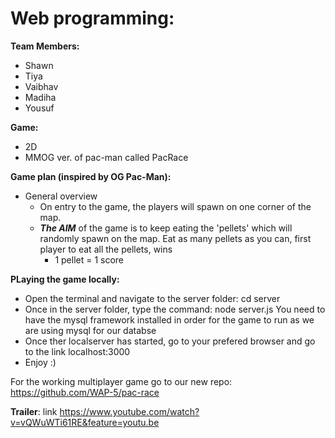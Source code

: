 # Web programming:
__Team Members:__
* Shawn 
* Tiya
* Vaibhav
* Madiha 
* Yousuf

__Game:__
* 2D
* MMOG ver. of pac-man called PacRace

__Game plan (inspired by OG Pac-Man):__
* General overview
  * On entry to the game, the players will spawn on one corner of the map.
  * ***The AIM*** of the game is to keep eating the 'pellets' which will randomly spawn on the map. Eat as many pellets as you can, first player to eat all the pellets, wins
    * 1 pellet = 1 score
    
 __PLaying the game locally:__ 

* Open the terminal and navigate to the server folder: cd server
* Once in the server folder, type the command: node server.js You need to have the mysql framework installed in order for the game to run as we are using mysql for our databse
* Once ther localserver has started, go to your prefered browser and go to the link localhost:3000
* Enjoy :)
  
  
For the working multiplayer game go to our new repo: https://github.com/WAP-5/pac-race

__Trailer__: link https://www.youtube.com/watch?v=vQWuWTi61RE&feature=youtu.be

